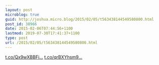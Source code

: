 ```yaml
---
layout: post
microblog: true
guid: http://joshua.micro.blog/2015/02/05/t563438144549580800.html
post_id: 38966
date: 2015-02-06T07:44:56+1100
lastmod: 2019-07-30T17:41:37+1100
type: post
url: /2015/02/05/t563438144549580800.html
---
```

[t.co/Qx9wXBBFi...](http://t.co/Qx9wXBBFiJ) [t.co/qrBXYhsm9...](http://t.co/qrBXYhsm9Y)
